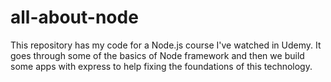 # all-about-node
This repository has my code for a Node.js course I've watched in Udemy. It goes through some of the basics of Node framework
and then we build some apps with express to help fixing the foundations of this technology.
